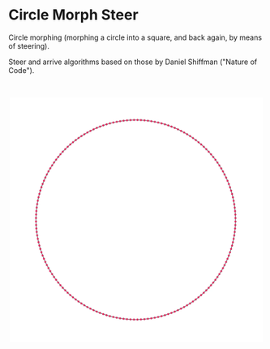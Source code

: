# Circle Morph Steer #

Circle morphing (morphing a circle into a square, and back again, by means of steering).

Steer and arrive algorithms based on those by Daniel Shiffman ("Nature of Code").

</br>
<p align="center">
 <img src="gif/animation.gif" width="500px"/>
</p>
